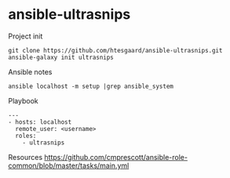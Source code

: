 # ansible-ultrasnips

Project init
```
git clone https://github.com/htesgaard/ansible-ultrasnips.git
ansible-galaxy init ultrasnips
```

Ansible notes
```
ansible localhost -m setup |grep ansible_system
```

Playbook
```
---
- hosts: localhost
  remote_user: <username>
  roles:
    - ultrasnips
```



Resources
https://github.com/cmprescott/ansible-role-common/blob/master/tasks/main.yml